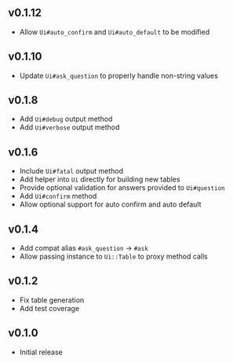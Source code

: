 ## v0.1.12
* Allow `Ui#auto_confirm` and `Ui#auto_default` to be modified

## v0.1.10
* Update `Ui#ask_question` to properly handle non-string values

## v0.1.8
* Add `Ui#debug` output method
* Add `Ui#verbose` output method

## v0.1.6
* Include `Ui#fatal` output method
* Add helper into `Ui` directly for building new tables
* Provide optional validation for answers provided to `Ui#question`
* Add `Ui#confirm` method
* Allow optional support for auto confirm and auto default

## v0.1.4
* Add compat alias `#ask_question` -> `#ask`
* Allow passing instance to `Ui::Table` to proxy method calls

## v0.1.2
* Fix table generation
* Add test coverage

## v0.1.0
* Initial release
